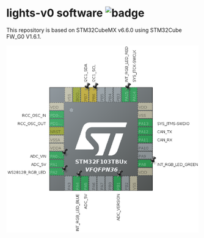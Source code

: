 # lights-v0 software ![badge](https://github.com/RaccoonLabHardware/Assets/stm32cubemx.png/actions/workflows/tests.yml/badge.svg)

This repository is based on STM32CubeMX v6.6.0 using STM32Cube FW_G0 V1.6.1.

<img src="Assets/stm32cubemx.png" alt="drawing">
